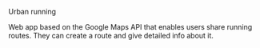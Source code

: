Urban running

Web app based on the Google Maps API that enables users share running routes.
They can create a route and give detailed info about it.